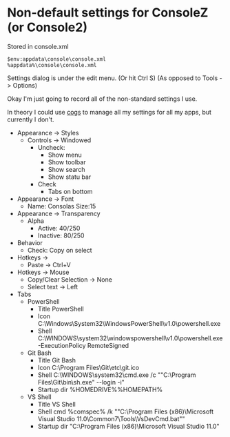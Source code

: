 # Non-default settings for ConsoleZ (or Console2)

Stored in console.xml

    $env:appdata\console\console.xml
    %appdata%\console\console.xml


Settings dialog is under the edit menu. (Or hit Ctrl S) (As opposed to Tools -> Options) 

Okay I'm just going to record all of the non-standard settings I use.

In theory I could use [cogs](https://bitbucket.org/rhysparry/cogs) to manage all my settings for all my apps, but currently I don't.


* Appearance -> Styles
  * Controls -> Windowed
    * Uncheck: 
      * Show menu
      * Show toolbar
      * Show search
      * Show statu bar
    * Check
      * Tabs on bottom
* Appearance -> Font
  * Name: Consolas  Size:15
* Appearance -> Transparency
  * Alpha
    * Active:   40/250
    * Inactive: 80/250
* Behavior
  * Check: Copy on select
* Hotkeys ->
  * Paste -> Ctrl+V
* Hotkeys -> Mouse
  * Copy/Clear Selection    ->  None
  * Select text           ->  Left
* Tabs
  * PowerShell
    * Title   PowerShell
    * Icon    C:\Windows\System32\WindowsPowerShell\v1.0\powershell.exe
    * Shell   C:\WINDOWS\system32\windowspowershell\v1.0\powershell.exe -ExecutionPolicy RemoteSigned
  * Git Bash
    * Title       Git Bash
    * Icon        C:\Program Files\Git\etc\git.ico
    * Shell       C:\WINDOWS\system32\cmd.exe /c ""C:\Program Files\Git\bin\sh.exe" --login -i"
    * Startup dir %HOMEDRIVE%%HOMEPATH%
  * VS Shell
    * Title       VS Shell
    * Shell       cmd %comspec% /k ""C:\Program Files (x86)\Microsoft Visual Studio 11.0\Common7\Tools\VsDevCmd.bat""
    * Startup dir "C:\Program Files (x86)\Microsoft Visual Studio 11.0\"